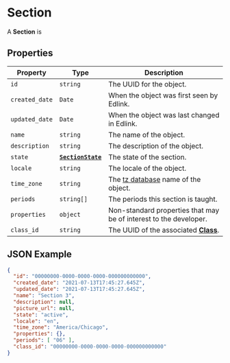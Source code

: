 # Section
A **Section** is 

## Properties
| Property | Type | Description |
| -------- | ---- | ----------- |
| `id` | `string` | The UUID for the object. |
| `created_date` | `Date` | When the object was first seen by Edlink. |
| `updated_date` | `Date` | When the object was last changed in Edlink. |
| `name` | `string` | The name of the object. |
| `description` | `string` | The description of the object. |
| `state` | **[`SectionState`](enums/section-state)** | The state of the section. |
| `locale` | `string` | The locale of the object. |
| `time_zone` | `string` | The [tz database](https://en.wikipedia.org/wiki/List_of_tz_database_time_zones) name of the object. |
| `periods` | `string[]` | The periods this section is taught. |
| `properties` | `object` | Non-standard properties that may be of interest to the developer. |
| `class_id` | `string` | The UUID of the associated **[Class](class)**. |

## JSON Example
```json
{
  "id": "00000000-0000-0000-0000-000000000000",
  "created_date": "2021-07-13T17:45:27.645Z",
  "updated_date": "2021-07-13T17:45:27.645Z",
  "name": "Section 3",
  "description": null,
  "picture_url": null,
  "state": "active",
  "locale": "en",
  "time_zone": "America/Chicago",
  "properties": {},
  "periods": [ "06" ],
  "class_id": "00000000-0000-0000-0000-000000000000"
}
```
